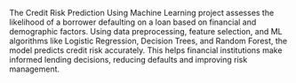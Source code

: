 The Credit Risk Prediction Using Machine Learning project assesses the likelihood of a borrower defaulting on a loan based on financial and demographic factors. Using data preprocessing, feature selection, and ML algorithms like Logistic Regression, Decision Trees, and Random Forest, the model predicts credit risk accurately. This helps financial institutions make informed lending decisions, reducing defaults and improving risk management. 
